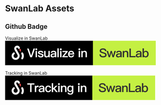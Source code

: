 # SwanLab Assets

## Github Badge

Visualize in SwanLab ![badge1](./badge1.svg)

Tracking in SwanLab ![badge2](./badge2.svg)